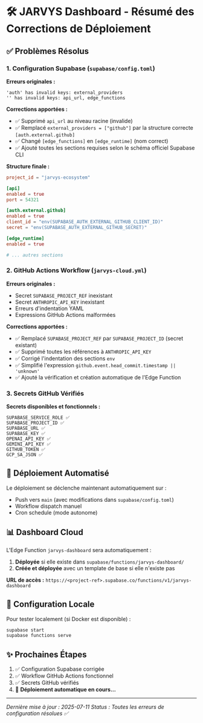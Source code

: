 # 🛠️ JARVYS Dashboard - Résumé des Corrections de Déploiement

## ✅ Problèmes Résolus

### 1. Configuration Supabase (`supabase/config.toml`)

**Erreurs originales :**
```
'auth' has invalid keys: external_providers
'' has invalid keys: api_url, edge_functions
```

**Corrections apportées :**
- ✅ Supprimé `api_url` au niveau racine (invalide)
- ✅ Remplacé `external_providers = ["github"]` par la structure correcte `[auth.external.github]`
- ✅ Changé `[edge_functions]` en `[edge_runtime]` (nom correct)
- ✅ Ajouté toutes les sections requises selon le schéma officiel Supabase CLI

**Structure finale :**
```toml
project_id = "jarvys-ecosystem"

[api]
enabled = true
port = 54321

[auth.external.github]
enabled = true
client_id = "env(SUPABASE_AUTH_EXTERNAL_GITHUB_CLIENT_ID)"
secret = "env(SUPABASE_AUTH_EXTERNAL_GITHUB_SECRET)"

[edge_runtime]
enabled = true

# ... autres sections
```

### 2. GitHub Actions Workflow (`jarvys-cloud.yml`)

**Erreurs originales :**
- Secret `SUPABASE_PROJECT_REF` inexistant
- Secret `ANTHROPIC_API_KEY` inexistant  
- Erreurs d'indentation YAML
- Expressions GitHub Actions malformées

**Corrections apportées :**
- ✅ Remplacé `SUPABASE_PROJECT_REF` par `SUPABASE_PROJECT_ID` (secret existant)
- ✅ Supprimé toutes les références à `ANTHROPIC_API_KEY`
- ✅ Corrigé l'indentation des sections `env`
- ✅ Simplifié l'expression `github.event.head_commit.timestamp || 'unknown'`
- ✅ Ajouté la vérification et création automatique de l'Edge Function

### 3. Secrets GitHub Vérifiés

**Secrets disponibles et fonctionnels :**
```
SUPABASE_SERVICE_ROLE ✅
SUPABASE_PROJECT_ID ✅
SUPABASE_URL ✅
SUPABASE_KEY ✅
OPENAI_API_KEY ✅
GEMINI_API_KEY ✅
GITHUB_TOKEN ✅
GCP_SA_JSON ✅
```

## 🚀 Déploiement Automatisé

Le déploiement se déclenche maintenant automatiquement sur :
- Push vers `main` (avec modifications dans `supabase/config.toml`)
- Workflow dispatch manuel
- Cron schedule (mode autonome)

## 📊 Dashboard Cloud

L'Edge Function `jarvys-dashboard` sera automatiquement :
1. **Déployée** si elle existe dans `supabase/functions/jarvys-dashboard/`
2. **Créée et déployée** avec un template de base si elle n'existe pas

**URL de accès :** `https://<project-ref>.supabase.co/functions/v1/jarvys-dashboard`

## 🔧 Configuration Locale

Pour tester localement (si Docker est disponible) :
```bash
supabase start
supabase functions serve
```

## ✨ Prochaines Étapes

1. ✅ Configuration Supabase corrigée
2. ✅ Workflow GitHub Actions fonctionnel  
3. ✅ Secrets GitHub vérifiés
4. 🚀 **Déploiement automatique en cours...**

---

*Dernière mise à jour : 2025-07-11*
*Status : Toutes les erreurs de configuration résolues ✅*
